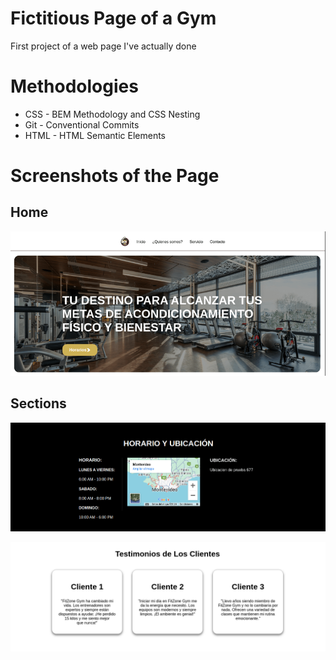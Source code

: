# Fictitious Page of a Gym
First project of a web page I've actually done
# Methodologies
- CSS - BEM Methodology and CSS Nesting
- Git - Conventional Commits
- HTML - HTML Semantic Elements
# Screenshots of the Page
## Home
![image1](img/extra/page-home.png)
## Sections
![image2](img/extra/shedule-location.png)

![image3](img/extra/client-testimonials.png)